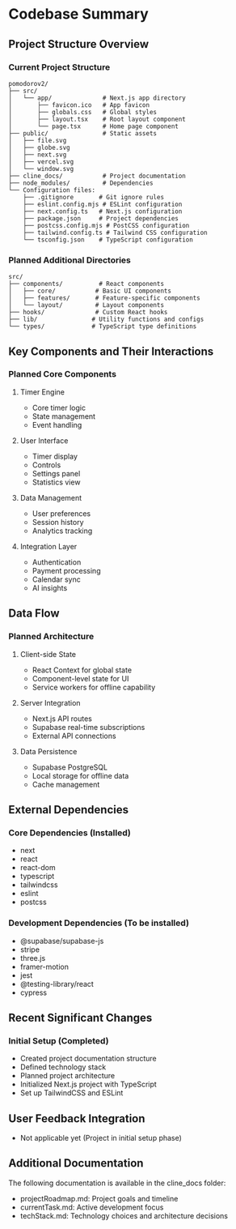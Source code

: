 # Codebase Summary

## Project Structure Overview

### Current Project Structure

```
pomodorov2/
├── src/
│   └── app/              # Next.js app directory
│       ├── favicon.ico   # App favicon
│       ├── globals.css   # Global styles
│       ├── layout.tsx    # Root layout component
│       └── page.tsx      # Home page component
├── public/               # Static assets
│   ├── file.svg
│   ├── globe.svg
│   ├── next.svg
│   ├── vercel.svg
│   └── window.svg
├── cline_docs/           # Project documentation
├── node_modules/         # Dependencies
└── Configuration files:
    ├── .gitignore       # Git ignore rules
    ├── eslint.config.mjs # ESLint configuration
    ├── next.config.ts   # Next.js configuration
    ├── package.json     # Project dependencies
    ├── postcss.config.mjs # PostCSS configuration
    ├── tailwind.config.ts # Tailwind CSS configuration
    └── tsconfig.json    # TypeScript configuration
```

### Planned Additional Directories

```
src/
├── components/          # React components
│   ├── core/           # Basic UI components
│   ├── features/       # Feature-specific components
│   └── layout/         # Layout components
├── hooks/              # Custom React hooks
├── lib/               # Utility functions and configs
└── types/             # TypeScript type definitions
```

## Key Components and Their Interactions

### Planned Core Components

1. Timer Engine

   - Core timer logic
   - State management
   - Event handling

2. User Interface

   - Timer display
   - Controls
   - Settings panel
   - Statistics view

3. Data Management

   - User preferences
   - Session history
   - Analytics tracking

4. Integration Layer
   - Authentication
   - Payment processing
   - Calendar sync
   - AI insights

## Data Flow

### Planned Architecture

1. Client-side State

   - React Context for global state
   - Component-level state for UI
   - Service workers for offline capability

2. Server Integration

   - Next.js API routes
   - Supabase real-time subscriptions
   - External API connections

3. Data Persistence
   - Supabase PostgreSQL
   - Local storage for offline data
   - Cache management

## External Dependencies

### Core Dependencies (Installed)

- next
- react
- react-dom
- typescript
- tailwindcss
- eslint
- postcss

### Development Dependencies (To be installed)

- @supabase/supabase-js
- stripe
- three.js
- framer-motion
- jest
- @testing-library/react
- cypress

## Recent Significant Changes

### Initial Setup (Completed)

- Created project documentation structure
- Defined technology stack
- Planned project architecture
- Initialized Next.js project with TypeScript
- Set up TailwindCSS and ESLint

## User Feedback Integration

- Not applicable yet (Project in initial setup phase)

## Additional Documentation

The following documentation is available in the cline_docs folder:

- projectRoadmap.md: Project goals and timeline
- currentTask.md: Active development focus
- techStack.md: Technology choices and architecture decisions
